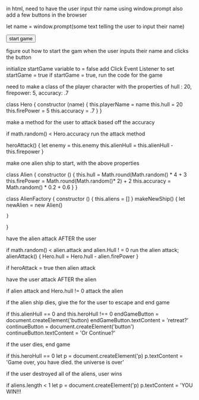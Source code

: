 in html, need to have the user input thir name using window.prompt
also add a few buttons in the browser

let name = window.prompt(some text telling the user to input their name)

<button>start game</button>

figure out how to start the gam when the user inputs their name and clicks the button

initialize startGame variable to = false
add Click Event Listener to set startGame = true
if startGame = true, run the code for the game

need to make a class of the player character with the properties
of hull : 20, firepower: 5, accuracy: .7

class Hero {
    constructor (name) {
        this.playerName = name
        this.hull = 20
        this.firePower = 5
        this.accuracy = .7
    }
}

make a method for the user to attack based off the accuracy

if math.random() < Hero.accuracy run the attack method

heroAttack() {
    let enemy = this.enemy
    this.alienHull = this.alienHull - this.firepower
}

make one alien ship to start, with the above properties

class Alien {
    constructor () {
        this.hull = Math.round(Math.random() * 4 + 3
        this.firePower = Math.round(Math.random()* 2) + 2
        this.accuracy = Math.random() * 0.2 + 0.6
    }
}

class AlienFactory {
    constructor () {
        this.aliens = []
    }
    makeNewShip() {
        let newAlien = new Alien()
        
    }
}

have the alien attack AFTER the user

if math.random() < alien.attack and alien.Hull ! = 0 run the alien attack;
alienAttack() {
     Hero.hull = Hero.hull - alien.firePower
}

if heroAttack = true
then alien attack

have the user attack AFTER the alien

if alien attack and Hero.hull != 0 attack the alien

if the alien ship dies, give the for the user to escape and end game

if this.alienHull == 0 and this.heroHull !== 0
endGameButton = document.createElement('button)
endGameButton.textContent = 'retreat?'
continueButton = document.createElement('button')
continueButton.textContent = 'Or Continue?'

if the user dies, end game

if this.heroHull == 0
let p = document.createElement('p)
p.textContent = 'Game over, you have died. the universe is over'

if the user destroyed all of the aliens, user wins

if aliens.length < 1
let p = document.createElement('p)
p.textContent = 'YOU WIN!!!